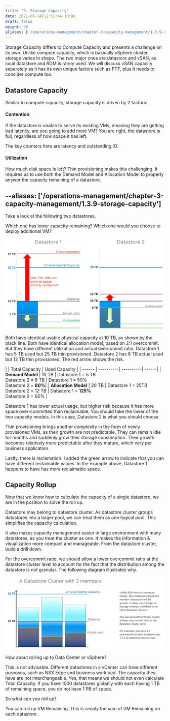 ```yaml
---
title: "9. Storage Capacity"
date: 2021-06-14T11:51:44+10:00
draft: false
weight: 90
aliases: ['/operations-management/chapter-3-capacity-management/1.3.9-storage-capacity']
---
```


Storage Capacity differs to Compute Capacity and presents a challenge on its own. Unlike compute capacity, which is basically vSphere cluster, storage varies in shape. The two major ones are datastore and vSAN, as local datastore and RDM is rarely used. We will discuss vSAN capacity separately as it has its own unique factors such as FTT, plus it needs to consider compute too.

## Datastore Capacity

Similar to compute capacity, storage capacity is driven by 2 factors:

#### Contention

If the datastore is unable to serve its existing VMs, meaning they are getting bad latency, are you going to add more VM? You are right, the datastore is full, regardless of how space it has left.

The key counters here are latency and outstanding IO.

#### Utilization

How much disk space is left? Thin provisioning makes this challenging. It requires us to use both the Demand Model and Allocation Model to properly answer the capacity remaining of a datastore.

--aliases: ['/operations-management/chapter-3-capacity-management/1.3.9-storage-capacity']
---

Take a look at the following two datastores.

Which one has lower capacity remaining? Which one would you choose to deploy additional VM?

![datastore comparison](1.3.9-fig-1.png)

Both have identical usable physical capacity at 10 TB, as shown by the black line. Both have identical allocation model, based on 2:1 overcommit. But they have different utilization and actual overcommit ratio. Datastore 1 has 5 TB used but 25 TB thin provisioned. Datastore 2 has 8 TB actual used but 12 TB thin provisioned. The red arrow shows the risk.

|       | Total Capacity | Used Capacity |
| ------ | ----------| ----------| ------|
| **Demand Model** | 10 TB | Datastore 1 = 5 TB<br />Datastore 2 = 8 TB | Datastore 1 = 50%<br />Datastore 2 = **80%**|
| **Allocation Model** | 20 TB | Datastore 1 = 25TB<br />Datastore 2 = 12 TB | Datastore 1 = **125%**<br />Datastore 2 = 60% |

Datastore 1 has lower actual usage, but higher risk because it has more space over-committed than reclaimable. You should take the lower of the two capacity models. In this case, Datastore 2 is what you should choose.

Thin provisioning brings another complexity in the form of newly provisioned VMs, as their growth are not predictable. They can remain idle for months and suddenly grow their storage consumption. Their growth becomes relatively more predictable after they mature, which vary per business application.

Lastly, there is reclamation. I added the green arrow to indicate that you can have different reclaimable values. In the example above, Datastore 1 happens to have has more reclaimable space.

## Capacity Rollup

Now that we know how to calculate the capacity of a single datastore, we are in the position to solve the roll up.

Datastore may belong to datastore cluster. As datastore cluster groups datastores into a larger pool, we can treat them as one logical pool. This simplifies the capacity calculation.

It also makes capacity management easier in large environment with many datastores, as you treat the cluster as one. It makes the information & visualization more compact and manageable. From the datastore cluster, build a drill down.

For the overcommit ratio, we should allow a lower overcommit ratio at the datastore cluster level to account for the fact that the distribution among the datastore is not granular. The following diagram illustrates why.

![Datastore Cluster with 3 members](1.3.9-fig-2.png)

How about rolling up to Data Center or vSphere?

This is not advisable. Different datastores in a vCenter can have different purposes, such as NSX Edge and business workload. The capacity they have are not interchangeable. Yes, that means we should not even calculate Total Capacity. If you have 1000 datastores globally with each having 1 TB of remaining space, you do not have 1 PB of space.

So what can you roll up?

You can roll up VM Remaining. This is simply the sum of VM Remaining on each datastore.
